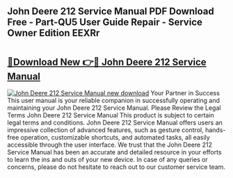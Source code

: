 ## John Deere 212 Service Manual PDF Download Free - Part-QU5 User Guide Repair - Service Owner Edition EEXRr

# <h2><a href="http://bc87375.oget.top/?id=John+Deere+212+Service+Manual">🔗Download New 👉🔴 John Deere 212 Service Manual</a></h2>

[![John Deere 212 Service Manual new download](https://i.imgur.com/5g1atiW.png)](http://bc87375.oget.top/?id=John+Deere+212+Service+Manual)
Your Partner in Success This user manual is your reliable companion in successfully operating and maintaining your John Deere 212 Service Manual. Please Review the Legal Terms John Deere 212 Service Manual This product is subject to certain legal terms and conditions. John Deere 212 Service Manual offers users an impressive collection of advanced features, such as gesture control, hands-free operation, customizable shortcuts, and automated tasks, all easily accessible through the user interface. We trust that the John Deere 212 Service Manual has been an accurate and detailed resource in your efforts to learn the ins and outs of your new device. In case of any queries or concerns, please do not hesitate to reach out to our customer service team.
